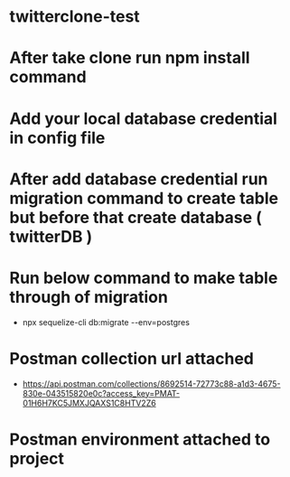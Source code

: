 # twitterclone-test

# After take clone run npm install command

# Add your local database credential in config file

# After add database credential run migration command to create table but before that create database ( twitterDB )

# Run below command to make table through of migration

- npx sequelize-cli db:migrate --env=postgres

# Postman collection url attached

- https://api.postman.com/collections/8692514-72773c88-a1d3-4675-830e-043515820e0c?access_key=PMAT-01H6H7KC5JMXJQAXS1C8HTV2Z6

# Postman environment attached to project
